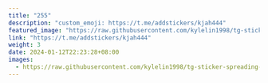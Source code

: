 ```yaml
---
title: "255"
description: "custom_emoji: https://t.me/addstickers/kjah444"
featured_image: "https://raw.githubusercontent.com/kylelin1998/tg-sticker-spreading-worldwide-images/main/img/b67b0fb6-9d7f-4ea7-b734-9891659304b4.jpg"
link: "https://t.me/addstickers/kjah444"
weight: 3
date: 2024-01-12T22:23:28+08:00
images:
  - https://raw.githubusercontent.com/kylelin1998/tg-sticker-spreading-worldwide-images/main/img/b67b0fb6-9d7f-4ea7-b734-9891659304b4.jpg
---
```

